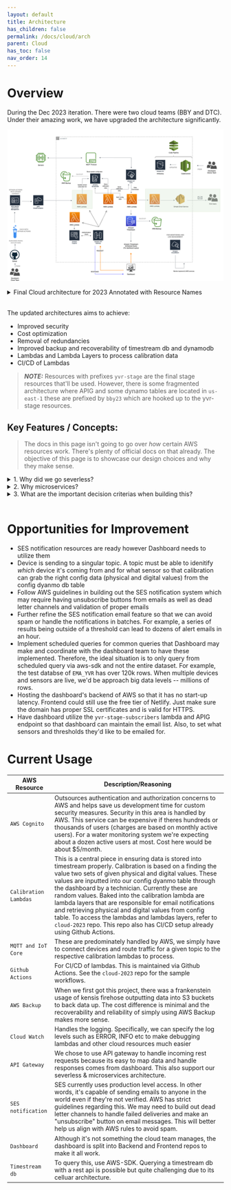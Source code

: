 ```yaml
---
layout: default
title: Architecture
has_children: false
permalink: /docs/cloud/arch
parent: Cloud
has_toc: false
nav_order: 14
---
```


# Overview  

During the Dec 2023 iteration. There were two cloud teams (BBY and DTC). Under their amazing work, we have upgraded the architecture significantly. 

![Final Cloud architecture for 2023](/cloud/assets/architecture/final_architecture_cloud_2023.drawio.png)


<details>
<summary>Final Cloud architecture for 2023 Annotated with Resource Names</summary>

![Final Cloud architecture for 2023 Annotated with Resource Names](/cloud/assets/architecture/architecture-Annotated_Final_Arch2.drawio.png)

</details>
<br>

The updated architectures aims to achieve:  

- Improved security
- Cost optimization
- Removal of redundancies
- Improved backup and recoverability of timestream db and dynamodb
- Lambdas and Lambda Layers to process calibration data
- CI/CD of Lambdas

> **_NOTE:_**  Resources with prefixes `yvr-stage` are the final stage resources that'll be used. However, there is some fragmented architecture where APIG and some dynamo tables are located in `us-east-1` these are prefixed by `bby23` which are hooked up to the yvr-stage resources.

## Key Features / Concepts:

> The docs in this page isn't going to go over *how* certain AWS resources work. There's plenty of official docs on that already. The objective of this page is to showcase our design choices and why they make sense.


<details>
<summary>1. Why did we go severless?</summary>

Running services on AWS incurs a cost however it's easier to get started and infrastructure concerns are outsourced to AWS. There's not that big of a cost comparison between running a monolothic architecture in comparison to this severless architecture. Remember, if you choose to do monolithic, you have auto scaling concerns as well as instance sizes that might be needed. On top of that, there's added complexity. 
<br>
For a project that is passed from team to team, reducing complexity in architecture is a big selling point. In addition, if teams were stuck building our scalable, reliable, and secure infrastructure this project will likely never be finished do to the complexity. 

</details>

<details>
<summary>2. Why microservices?</summary>

Microservices help make the certain features swappable and upgradeable without shutting down other parts of the system. In addition, we can scale and add more microservices/ lambdas to support newer business logic as the arise. 

</details>

<details>
<summary>3. What are the important decision criterias when building this?</summary>

1. security
2. cost
3. maintainability
4. does it get the job done

</details>
<br>

# Opportunities for Improvement

- SES notification resources are ready however Dashboard needs to utilize them
- Device is sending to a singular topic. A topic must be able to idenitify *which* device it's coming from and for what sensor so that calibration can grab the right config data (physical and digital values) from the config dyanmo db table
- Follow AWS guidelines in building out the SES notification system which may require having unsubscribe buttons from emails as well as dead letter channels and validation of proper emails
- Further refine the SES notification email feature so that we can avoid spam or handle the notifications in batches. For example, a series of results being outside of a threshold can lead to dozens of alert emails in an hour.
- Implement scheduled queries for common queries that Dashboard may make and coordinate with the dashboard team to have these implemented. Therefore, the ideal situation is to only query from scheduled query via aws-sdk and not the entire dataset. For example, the test databse of `EMA_YVR` has over 120k rows. When multiple devices and sensors are live, we'd be approach big data levels -- millions of rows.
- Hosting the dashboard's backend of AWS so that it has no start-up latency. Frontend could still use the free tier of Netlify. Just make sure the domain has proper SSL certificates and is valid for HTTPS.
- Have dashboard utilize the `yvr-stage-subscribers` lambda and APIG endpoint so that dashboard can maintain the email list. Also, to set what sensors and thresholds they'd like to be emailed for.

# Current Usage

| AWS Resource                                 | Description/Reasoning                                                                                                             |
| ------------------------------------------ | ----------------------------------------------------------------------------------------------------------------------- |
| `AWS Cognito`                         | Outsources authentication and authorization concerns to AWS and helps save us development time for custom security measures. Security in this area is handled by AWS. This service can be expensive if theres hundreds or thousands of users (charges are based on monthly active users). For a water monitoring system we're expecting about a dozen active users at most. Cost here would be about $5/month.                            |
| `Calibration Lambdas`                       | This is a central piece in ensuring data is stored into timestream properly. Calibration is based on a finding the value two sets of given physical and digital values. These values are inputted into our config dyanmo table through the dashboard by a technician. Currently these are random values. Baked into the calibration lambda are lambda layers that are responsible for email notifications and retrieving physical and digital values from config table. To access the lambdas and lambdas layers, refer to `cloud-2023` repo. This repo also has CI/CD setup already using Github Actions.                                                          |
| `MQTT and IoT Core`    | These are predominately handled by AWS, we simply have to connect devices and route traffic for a given topic to the respective calibration lambdas to process.                          |
| `Github Actions`         | For CI/CD of lambdas. This is maintained via Github Actions. See the `cloud-2023` repo for the sample workflows. |
| `AWS Backup`           | When we first got this project, there was a frankenstein usage of kensis firehose outputting data into S3 buckets to back data up. The cost difference is minimal and the recoverability and reliability of simply using AWS Backup makes more sense.                 |
| `Cloud Watch`         | Handles the logging. Specifically, we can specify the log levels such as ERROR, INFO etc to make debugging lambdas and other cloud resources much easier                                                                         |
| `API Gateway`               | We chose to use API gateway to handle incoming rest requests because its easy to map data and handle responses comes from dashboard. This also support our severless & microservices architecture.                                                                               |
| `SES notification` | SES currently uses production level access. In other words, it's capable of sending emails to anyone in the world even if they're not verified. AWS has strict guidelines regarding this. We may need to build out dead letter channels to handle failed deliveries and make an "unsubscribe" button on email messages. This will better help us align with AWS rules to avoid spam.                                                          |
| `Dashboard` | Although it's not something the cloud team manages, the dashboard is split into Backend and Frontend repos to make it all work.                                                             |
| `Timestream db` | To query this, use AWS-SDK. Querying a timestream db with a rest api is possible but quite challenging due to its celluar architecture.                                                             |
